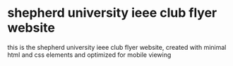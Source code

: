 # shepherd university ieee club flyer website

this is the shepherd university ieee club flyer website, created with minimal html and css elements and optimized for mobile viewing